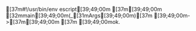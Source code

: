 [37m#!/usr/bin/env escript[39;49;00m
[37m[39;49;00m
[32mmain[39;49;00m(_[31mArgs[39;49;00m)[37m [39;49;00m->[37m[39;49;00m
[37m    [39;49;00mok.
